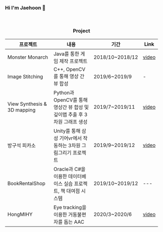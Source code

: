 ### Hi I'm Jaehoon 👋

  <!--
  <h3 align="center"><b>🛠 Tech Stack 🛠</b></h3>
  </br>
  -->
  <!--
  <p align="center">
  <img src="https://img.shields.io/badge/Python3-E34F26?style=flat-square&logo=Python&logoColor=white"/></a> &nbsp -->
  <!--
  <img src="https://img.shields.io/badge/C-f0aa30?style=flat-square&logo=C&logoColor=white"/></a> &nbsp-->
  <!--
  <img src="https://img.shields.io/badge/C++-f2e01d?style=flat-square&logo=C%2B%2B&logoColor=white"/></a> &nbsp-->
  <!--
  <img src="https://img.shields.io/badge/C%23-50f030?style=flat-square&logo=Csharp&logoColor=white"/></a> &nbsp -->
  <!-- <img src="https://img.shields.io/badge/Android-3DDC84?style=flat-square&logo=Android&logoColor=white"/></a> &nbsp -->
  <!--
  <img src="https://img.shields.io/badge/Java-418bf2?style=flat-square&logo=Java&logoColor=white"/></a> &nbsp -->
  <!--
  <img src="https://img.shields.io/badge/Javascript-0b11d6?style=flat-square&logo=Javascript&logoColor=white"/></a> &nbsp -->
  <!--
  <img src="https://img.shields.io/badge/node.js-aa0bd6?style=flat-square&logo=node.js&logoColor=white"/></a> &nbsp -->
  <!--
  </br>
  <img src="https://img.shields.io/badge/oracle-E34F26?style=flat-square&logo=oracle&logoColor=white"/></a> &nbsp -->
  <!--
  <img src="https://img.shields.io/badge/mysql-50f030?style=flat-square&logo=mysql&logoColor=white"/></a> &nbsp -->
  <!--
  <img src="https://img.shields.io/badge/unity-aa0bd6?style=flat-square&logo=unity&logoColor=white"/></a> &nbsp -->
  <!--
  </br>
  <img src="https://img.shields.io/badge/react-%2320232a.svg?style=flat-square&logo=react&logoColor=%2361DAFB"/></a> &nbsp -->
  <!--
  <img src="https://img.shields.io/badge/TensorFlow-%23FF6F00.svg?style=flat-square&logo=TensorFlow&logoColor=white"/></a> &nbsp
  </p>
  
-->
</br>

  
<h3 align="center"><b> Project </b></h3>


|프로젝트|내용|기간|Link|
|---|---|---|---|
|Monster Monarch|Java를 통한 게임 제작 프로젝트|2018/10~2018/12|[video](https://youtu.be/4Q6YT1nars0)|
|Image Stitching|C++, OpenCV를 통해 영상 간 뷰 합성|2019/6~2019/9|-|
|View Synthesis & 3D mapping|Python과 OpenCV를 통해 영상간 뷰 합성 및 깊이맵 추출 후 3차원 그래프 생성|2019/7~2019/11|[video](https://youtu.be/almMC94Mtq8)|
|방구석 피카소|Unity를 통해 삼성 기어vr에서 작동하는 3차원 그림그리기 프로젝트 |2019/9~2019/12|[video](https://youtu.be/t_DY_9SM4so)|
|BookRentalShop|Oracle과 C#을 이용한 데이터베이스 실습 프로젝트, 책 대여점 시스템|2019/10~2019/12|---|
|HongMIHY|Eye tracking을 이용한 거동불편자를 돕는 AAC|2020/3~2020/6|[video](https://youtu.be/Jt6LAu00wu8)|


<!--
**ChoiJaehoonDev/ChoiJaeHoonDev** is a ✨ _special_ ✨ repository because its `README.md` (this file) appears on your GitHub profile.

Here are some ideas to get you started:
 
- 🔭 I’m currently working on ...
- 🌱 I’m currently learning ...
- 👯 I’m looking to collaborate on ...
- 🤔 I’m looking for help with ...
- 💬 Ask me about ...
- 📫 How to reach me: ...
- 😄 Pronouns: ...
- ⚡ Fun fact: ...
-->

